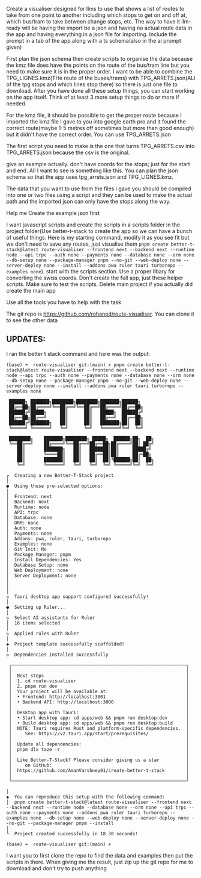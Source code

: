 Create a visualiser designed for llms to use that shows a list of routes to take from one point to another including which stops to get on and off at, which bus/tram to take between change stops, etc. The way to have it llm-ready will be having the import be a json and having no actual route data in the app and having everything in a json file for importing. Include the prompt in a tab of the app along with a ts schema(also in the ai prompt given)

First plan the json schema then create scripts to organise the data because the kmz file does have the points on the route of the bus/tram line but you need to make sure it is in the proper order. I want to be able to combine the TPG_LIGNES.kmz(THe route of the buses/trams) with TPG_ARRETS.json(ALl of the tpg stops and which lines stop there) so there is just one file to download. After you have done all these setup things, you can start working on the app itself. Think of at least 3 more setup things to do or more if needed.

For the kmz file, it should be possible to get the proper route because I imported the kmz file I gave to you into google earth pro and it found the correct route(maybe 1-5 metres off sometimes but more than good enough) but it didn't have the correct order. You can use TPG_ARRETS.json

The first script you need to make is the one that turns TPG_ARRETS.csv into TPG_ARRETS.json because the csv is the original.

give an example actually. don't have coords for the stops; just for the start and end. All I want to see is something like this. You can plan the json schema so that the app uses tpg_arrets.json and TPG_LIGNES.kmz.

The data that you want to use from the files i gave you should be compiled into one or two files using a script and they can be used to make the actual path and the imported json can only have the stops along the way.

Help me Create the example json first

I want javascript scripts and create the scripts in a scripts folder in the project folder(Use better-t-stack to create the app so we can have a bunch of useful things. Here is my starting command, modify it as you see fit but we don't need to save any routes, just visualise them `pnpm create better-t-stack@latest route-visualiser --frontend next --backend next --runtime node --api trpc --auth none --payments none --database none --orm none --db-setup none --package-manager pnpm --no-git --web-deploy none --server-deploy none --install --addons pwa ruler tauri turborepo --examples none`). start with the scripts section. Use a proper libary for converting the swiss coords. Don't create the full app, just these helper scripts. Make sure to test the scripts. Delete main project if you actually did create the main app

Use all the tools you have to help with the task

The git repo is https://github.com/rohanod/route-visualiser. You can clone it to see the other data

## UPDATES:
I ran the better t stack command and here was the output:

```
(base) ➜  route-visualiser git:(main) ✗ pnpm create better-t-stack@latest route-visualiser --frontend next --backend next --runtime node --api trpc --auth none --payments none --database none --orm none --db-setup none --package-manager pnpm --no-git --web-deploy none --server-deploy none --install --addons pwa ruler tauri turborepo --examples none

 ██████╗ ███████╗████████╗████████╗███████╗██████╗
 ██╔══██╗██╔════╝╚══██╔══╝╚══██╔══╝██╔════╝██╔══██╗
 ██████╔╝█████╗     ██║      ██║   █████╗  ██████╔╝
 ██╔══██╗██╔══╝     ██║      ██║   ██╔══╝  ██╔══██╗
 ██████╔╝███████╗   ██║      ██║   ███████╗██║  ██║
 ╚═════╝ ╚══════╝   ╚═╝      ╚═╝   ╚══════╝╚═╝  ╚═╝

 ████████╗    ███████╗████████╗ █████╗  ██████╗██╗  ██╗
 ╚══██╔══╝    ██╔════╝╚══██╔══╝██╔══██╗██╔════╝██║ ██╔╝
    ██║       ███████╗   ██║   ███████║██║     █████╔╝
    ██║       ╚════██║   ██║   ██╔══██║██║     ██╔═██╗
    ██║       ███████║   ██║   ██║  ██║╚██████╗██║  ██╗
    ╚═╝       ╚══════╝   ╚═╝   ╚═╝  ╚═╝ ╚═════╝╚═╝  ╚═╝
 
┌  Creating a new Better-T-Stack project
│
●  Using these pre-selected options:
│
│  Frontend: next
│  Backend: next
│  Runtime: node
│  API: trpc
│  Database: none
│  ORM: none
│  Auth: none
│  Payments: none
│  Addons: pwa, ruler, tauri, turborepo
│  Examples: none
│  Git Init: No
│  Package Manager: pnpm
│  Install Dependencies: Yes
│  Database Setup: none
│  Web Deployment: none
│  Server Deployment: none
│
│
│
◇  Tauri desktop app support configured successfully!
│
●  Setting up Ruler...
│
◇  Select AI assistants for Ruler
│  16 items selected
│
◇  Applied rules with Ruler
│
◆  Project template successfully scaffolded!
│
◇  Dependencies installed successfully

 ╭─────────────────────────────────────────────────────────────────╮
 │                                                                 │
 │  Next steps                                                     │
 │  1. cd route-visualiser                                         │
 │  2. pnpm run dev                                                │
 │  Your project will be available at:                             │
 │  • Frontend: http://localhost:3001                              │
 │  • Backend API: http://localhost:3000                           │
 │                                                                 │
 │  Desktop app with Tauri:                                        │
 │  • Start desktop app: cd apps/web && pnpm run desktop:dev       │
 │  • Build desktop app: cd apps/web && pnpm run desktop:build     │
 │  NOTE: Tauri requires Rust and platform-specific dependencies.  │
 │     See: https://v2.tauri.app/start/prerequisites/              │
 │                                                                 │
 │  Update all dependencies:                                       │
 │  pnpm dlx taze -r                                               │
 │                                                                 │
 │  Like Better-T-Stack? Please consider giving us a star          │
 │     on GitHub:                                                  │
 │  https://github.com/AmanVarshney01/create-better-t-stack        │
 │                                                                 │
 ╰─────────────────────────────────────────────────────────────────╯

│
◆  You can reproduce this setup with the following command:
│  pnpm create better-t-stack@latest route-visualiser --frontend next --backend next --runtime node --database none --orm none --api trpc --auth none --payments none --addons pwa ruler tauri turborepo --examples none --db-setup none --web-deploy none --server-deploy none --no-git --package-manager pnpm --install
│
└  Project created successfully in 18.30 seconds!

(base) ➜  route-visualiser git:(main) ✗ 
```
I want you to first clone the repo to find the data and examples then put the scripts in there. When giving me the result, just zip up the git repo for me to download and don't try to push anything